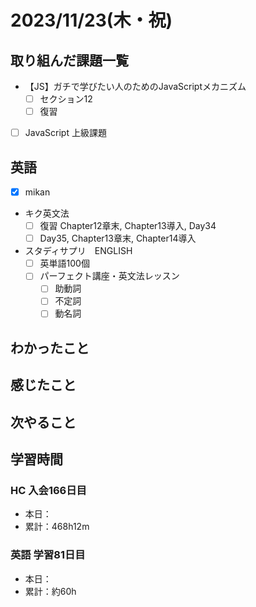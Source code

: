 # 2023/11/23(木・祝)

## 取り組んだ課題一覧

- 【JS】ガチで学びたい人のためのJavaScriptメカニズム
  - [ ] セクション12
  - [ ] 復習

- [ ] JavaScript 上級課題

## 英語

- [x] mikan

- キク英文法
  - [ ] 復習 Chapter12章末, Chapter13導入, Day34
  - [ ] Day35, Chapter13章末, Chapter14導入

- スタディサプリ　ENGLISH
  - [ ] 英単語100個
  - [ ] パーフェクト講座・英文法レッスン
    - [ ] 助動詞
    - [ ] 不定詞
    - [ ] 動名詞

## わかったこと

## 感じたこと

## 次やること

## 学習時間

### HC 入会166日目

- 本日：
- 累計：468h12m

### 英語 学習81日目

- 本日：
- 累計：約60h
